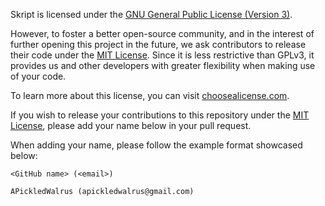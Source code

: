 Skript is licensed under the [GNU General Public License (Version 3)](LICENSE).

However, to foster a better open-source community, and in the interest of further opening this project in the future,
we ask contributors to release their code under the [MIT License](MIT.txt).
Since it is less restrictive than GPLv3, it provides us and other developers
with greater flexibility when making use of your code.

To learn more about this license, you can visit [choosealicense.com](https://choosealicense.com/licenses/mit/).

If you wish to release your contributions to this repository under the [MIT License](MIT.txt),
please add your name below in your pull request.

When adding your name, please follow the example format showcased below:

`<GitHub name> (<email>)`

```text
APickledWalrus (apickledwalrus@gmail.com)
```
